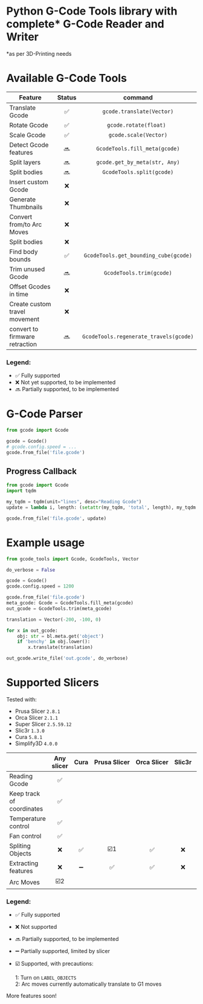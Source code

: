 # Python G-Code Tools library with complete* G-Code Reader and Writer

\*as per 3D-Printing needs


# Available G-Code Tools

| Feature                        | Status |                command                 |
| ------------------------------ | :----: | :------------------------------------: |
| Translate Gcode                |   ✅   |       `gcode.translate(Vector)`        |
| Rotate Gcode                   |   ✅   |         `gcode.rotate(float) `         |
| Scale Gcode                    |   ✅   |         `gcode.scale(Vector)`          |
| Detect Gcode features          |  🔜   |     `GcodeTools.fill_meta(gcode)`      |
| Split layers                   |  🔜   |     `gcode.get_by_meta(str, Any)`      |
| Split bodies                   |  🔜   |       `GcodeTools.split(gcode)`        |
| Insert custom Gcode            |   ❌   |                                        |
| Generate Thumbnails            |   ❌   |                                        |
| Convert from/to Arc Moves      |   ❌   |                                        |
| Split bodies                   |   ❌   |                                        |
| Find body bounds               |   ✅   | `GcodeTools.get_bounding_cube(gcode)`  |
| Trim unused Gcode              |  🔜   |        `GcodeTools.trim(gcode)`        |
| Offset Gcodes in time          |   ❌   |                                        |
| Create custom travel movement  |   ❌   |                                        |
| convert to firmware retraction |  🔜   | `GcodeTools.regenerate_travels(gcode)` |


### Legend:

- ✅ Fully supported
- ❌ Not yet supported, to be implemented
- 🔜 Partially supported, to be implemented

# G-Code Parser

```py
from gcode import Gcode

gcode = Gcode()
# gcode.config.speed = ...
gcode.from_file('file.gcode')
```

## Progress Callback

```py
from gcode import Gcode
import tqdm

my_tqdm = tqdm(unit="lines", desc="Reading Gcode")
update = lambda i, length: (setattr(my_tqdm, 'total', length), my_tqdm.update(1))

gcode.from_file('file.gcode', update)
```


# Example usage

```py
from gcode_tools import Gcode, GcodeTools, Vector

do_verbose = False

gcode = Gcode()
gcode.config.speed = 1200

gcode.from_file('file.gcode')
meta_gcode: Gcode = GcodeTools.fill_meta(gcode)
out_gcode = GcodeTools.trim(meta_gcode)

translation = Vector(-200, -100, 0)

for x in out_gcode:
    obj: str = bl.meta.get('object')
    if 'benchy' in obj.lower():
        x.translate(translation)

out_gcode.write_file('out.gcode', do_verbose)
```


# Supported Slicers

Tested with:
- Prusa Slicer `2.8.1`
- Orca Slicer `2.1.1`
- Super Slicer `2.5.59.12`
- Slic3r `1.3.0`
- Cura `5.8.1`
- Simplify3D `4.0.0`


|                           | Any slicer | Cura | Prusa&nbsp;Slicer | Orca&nbsp;Slicer | Slic3r | Super&nbsp;Slicer | Simplify3D |
| ------------------------- | :--------: | :--: | :---------------: | :--------------: | :----: | :---------------: | :--------: |
| Reading Gcode             |     ✅     |      |                   |                  |        |                   |            |
| Keep track of coordinates |     ✅     |      |                   |                  |        |                   |            |
| Temperature control       |     ✅     |      |                   |                  |        |                   |            |
| Fan control               |     ✅     |      |                   |                  |        |                   |            |
| Spliting Objects          |     ❌     |  ✅  |       ☑️1       |        ✅        |   ❌   |        ✅         |     ✅     |
| Extracting features       |     ❌     |  ➖  |        ✅         |        ✅        |   ❌   |        ✅         |     ✅     |
| Arc Moves                 |   ☑️2    |      |                   |                  |        |                   |            |


### Legend:

- ✅ Fully supported
- ❌ Not supported
- 🔜 Partially supported, to be implemented
- ➖ Partially supported, limited by slicer
- ☑️ Supported, with precautions:

  1: Turn on `LABEL_OBJECTS`\
  2: Arc moves currently automatically translate to G1 moves



More features soon!